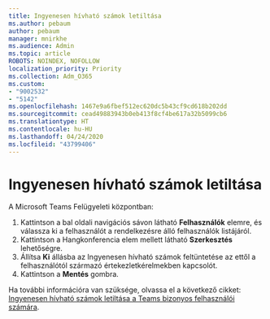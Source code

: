 ```yaml
---
title: Ingyenesen hívható számok letiltása
ms.author: pebaum
author: pebaum
manager: mnirkhe
ms.audience: Admin
ms.topic: article
ROBOTS: NOINDEX, NOFOLLOW
localization_priority: Priority
ms.collection: Adm_O365
ms.custom:
- "9002532"
- "5142"
ms.openlocfilehash: 1467e9a6fbef512ec620dc5b43cf9cd618b202dd
ms.sourcegitcommit: cead49883943b0eb413f8cf4be617a32b5099cb6
ms.translationtype: HT
ms.contentlocale: hu-HU
ms.lasthandoff: 04/24/2020
ms.locfileid: "43799406"
---
```

# <a name="disabling-toll-free-numbers"></a>Ingyenesen hívható számok letiltása

A Microsoft Teams Felügyeleti központban:

1. Kattintson a bal oldali navigációs sávon látható **Felhasználók** elemre, és válassza ki a felhasználót a rendelkezésre álló felhasználók listájáról.
2. Kattintson a Hangkonferencia elem mellett látható **Szerkesztés** lehetőségre.
3. Állítsa **Ki** állásba az Ingyenesen hívható számok feltüntetése az ettől a felhasználótól származó értekezletkérelmekben kapcsolót.
4. Kattintson a **Mentés** gombra.

Ha további információra van szüksége, olvassa el a következő cikket: [Ingyenesen hívható számok letiltása a Teams bizonyos felhasználói számára](https://docs.microsoft.com/microsoftteams/disabling-toll-free-numbers-for-specific-teams-users).
